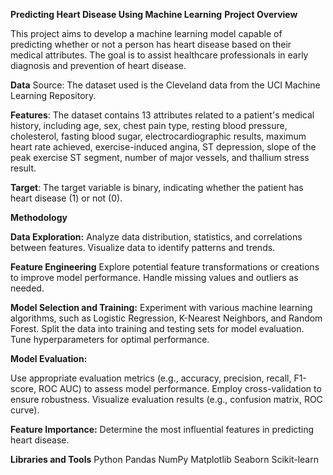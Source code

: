 **Predicting Heart Disease Using Machine Learning**
**Project Overview**

This project aims to develop a machine learning model capable of predicting whether or not a person has heart disease based on their medical attributes. The goal is to assist healthcare professionals in early diagnosis and prevention of heart disease.

**Data** 
Source: The dataset used is the Cleveland data from the UCI Machine Learning Repository.

**Features**: The dataset contains 13 attributes related to a patient's medical history, including age, sex, chest pain type, resting blood pressure, cholesterol, fasting blood sugar, electrocardiographic results, maximum heart rate achieved, exercise-induced angina, ST depression, slope of the peak exercise ST segment, number of major vessels, and thallium stress result.   

**Target**: The target variable is binary, indicating whether the patient has heart disease (1) or not (0).

**Methodology**

**Data Exploration:**
Analyze data distribution, statistics, and correlations between features.
Visualize data to identify patterns and trends.

**Feature Engineering**
Explore potential feature transformations or creations to improve model performance.
Handle missing values and outliers as needed.

**Model Selection and Training:**
Experiment with various machine learning algorithms, such as Logistic Regression, K-Nearest Neighbors, and Random Forest.
Split the data into training and testing sets for model evaluation.
Tune hyperparameters for optimal performance.

**Model Evaluation:**

Use appropriate evaluation metrics (e.g., accuracy, precision, recall, F1-score, ROC AUC) to assess model performance.
Employ cross-validation to ensure robustness.
Visualize evaluation results (e.g., confusion matrix, ROC curve).

**Feature Importance:**
Determine the most influential features in predicting heart disease.

**Libraries and Tools**
Python
Pandas
NumPy
Matplotlib
Seaborn
Scikit-learn
